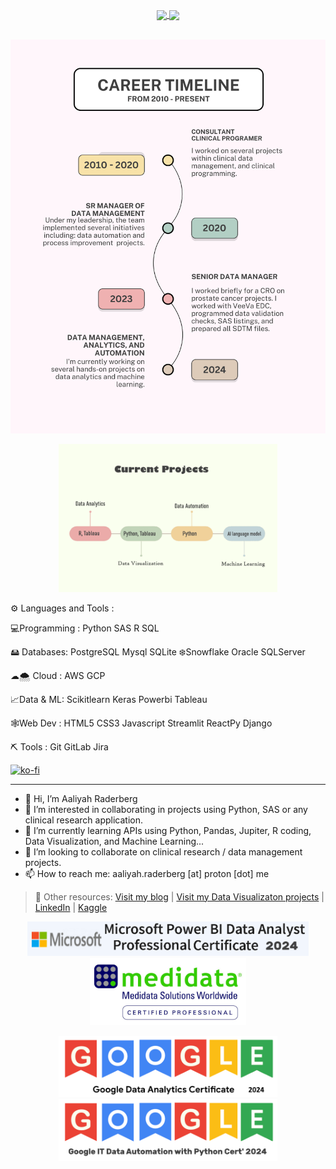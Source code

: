 <p align="center">
<a href="https://github.com/anuraghazra/github-readme-stats">
  <img height=200 align="center" src="https://github-readme-stats.vercel.app/api?username=araderberg&rank_icon=github&theme=cobalt" />
</a>
<a href="https://github.com/anuraghazra/convoychat">
  <img height=200 align="center" src="https://github-readme-stats.vercel.app/api/top-langs?username=araderberg&layout=compact&langs_count=8&card_width=320" />
</a>


  <img src="career_timeline.png" width="550" title="Career Timeline">
</p>

<p align="center">
  
  <img src="current_projects.png" width="350" alt="Projects">
</p>

</pre>
⚙️ Languages and Tools :

💻Programming : Python SAS R SQL

🖴 Databases: PostgreSQL Mysql SQLite ❄️Snowflake Oracle SQLServer

☁🌨️ Cloud : AWS GCP 

📈Data & ML: Scikitlearn Keras Powerbi Tableau

🕸️Web Dev : HTML5 CSS3 Javascript Streamlit ReactPy Django

⛏️ Tools : Git GitLab Jira

[![ko-fi](https://ko-fi.com/img/githubbutton_sm.svg)](https://ko-fi.com/S6S0U7OZ0)

--------------------------------------------------------------
- 👋 Hi, I’m Aaliyah Raderberg
- 👀 I’m interested in collaborating in projects using Python, SAS or any clinical research application.
- 🌱 I’m currently learning APIs using Python, Pandas, Jupiter, R coding, Data Visualization, and Machine Learning...
- 💞️ I’m looking to collaborate on clinical research / data management projects.
- 📫 How to reach me: aaliyah.raderberg [at] proton [dot] me


> 🔗 Other resources:
> [Visit my blog](https://aaliyahraderberg.wordpress.com/) | 
  [Visit my Data Visualizaton projects](https://public.tableau.com/app/profile/aaliyahraderberg/vizzes) | [LinkedIn](https://www.linkedin.com/in/aaliyahraderberg/) | [Kaggle](https://www.kaggle.com/aaliyahraderberg)
  
  
 <p align="center">
   <a href="https://coursera.org/share/4bd704299df7f6ad27697d40eb306f65"><img src="https://github.com/araderberg/Certificates/blob/main/powerbi.png" width="450" title="Microsoft Power BI Certification-2024"></a>
   <img src="RaveCertifiedProfessional.jpg" width="250" title="Medidata Rave Study Builder & Administrator Certification-2013"></p>

 <p align="center">
  <a href="https://www.credly.com/badges/cacc11e1-3905-4eb1-9801-210b4c6735a3/public_url"> <img src="https://github.com/araderberg/Certificates/blob/main/google.png" width="350" title="Google Data Analytics Certification-2024" alt="W3Schools.com"></a>
   <a href="https://www.credly.com/badges/ba115af9-175e-4e63-b6f2-9f936d260487/public_url"> <img src="https://github.com/araderberg/Certificates/blob/main/google_auto.png" width="350" title="Google IT Automation with Python Certification-2024"></a>
 </p>
 
 
<!---
araderberg/araderberg is a ✨ special ✨ repository because its `README.md` (this file) appears on your GitHub profile.
You can click the Preview link to take a look at your changes.
--->
